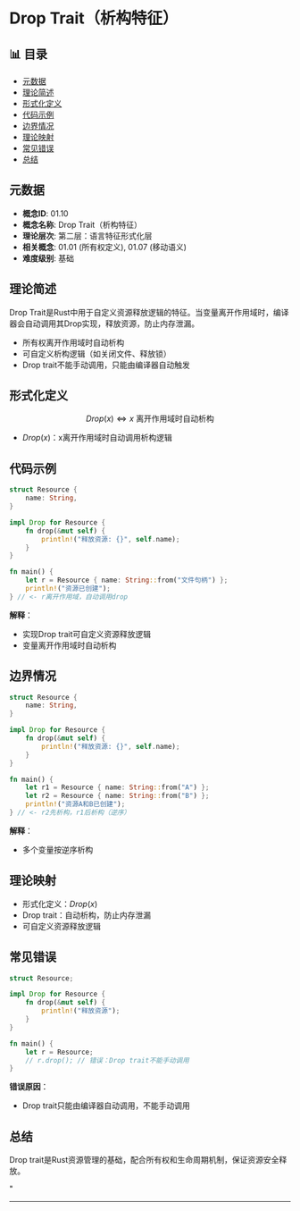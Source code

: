 ﻿# Drop Trait（析构特征）


## 📊 目录

- [元数据](#元数据)
- [理论简述](#理论简述)
- [形式化定义](#形式化定义)
- [代码示例](#代码示例)
- [边界情况](#边界情况)
- [理论映射](#理论映射)
- [常见错误](#常见错误)
- [总结](#总结)


## 元数据

- **概念ID**: 01.10
- **概念名称**: Drop Trait（析构特征）
- **理论层次**: 第二层：语言特征形式化层
- **相关概念**: 01.01 (所有权定义), 01.07 (移动语义)
- **难度级别**: 基础

## 理论简述

Drop Trait是Rust中用于自定义资源释放逻辑的特征。当变量离开作用域时，编译器会自动调用其Drop实现，释放资源，防止内存泄漏。

- 所有权离开作用域时自动析构
- 可自定义析构逻辑（如关闭文件、释放锁）
- Drop trait不能手动调用，只能由编译器自动触发

## 形式化定义

```math
Drop(x) \iff x \text{ 离开作用域时自动析构}
```

- $Drop(x)$：x离开作用域时自动调用析构逻辑

## 代码示例

```rust
struct Resource {
    name: String,
}

impl Drop for Resource {
    fn drop(&mut self) {
        println!("释放资源: {}", self.name);
    }
}

fn main() {
    let r = Resource { name: String::from("文件句柄") };
    println!("资源已创建");
} // <- r离开作用域，自动调用drop
```

**解释**：

- 实现Drop trait可自定义资源释放逻辑
- 变量离开作用域时自动析构

## 边界情况

```rust
struct Resource {
    name: String,
}

impl Drop for Resource {
    fn drop(&mut self) {
        println!("释放资源: {}", self.name);
    }
}

fn main() {
    let r1 = Resource { name: String::from("A") };
    let r2 = Resource { name: String::from("B") };
    println!("资源A和B已创建");
} // <- r2先析构，r1后析构（逆序）
```

**解释**：

- 多个变量按逆序析构

## 理论映射

- 形式化定义：$Drop(x)$
- Drop trait：自动析构，防止内存泄漏
- 可自定义资源释放逻辑

## 常见错误

```rust
struct Resource;

impl Drop for Resource {
    fn drop(&mut self) {
        println!("释放资源");
    }
}

fn main() {
    let r = Resource;
    // r.drop(); // 错误：Drop trait不能手动调用
}
```

**错误原因**：

- Drop trait只能由编译器自动调用，不能手动调用

## 总结

Drop trait是Rust资源管理的基础，配合所有权和生命周期机制，保证资源安全释放。

"

---
